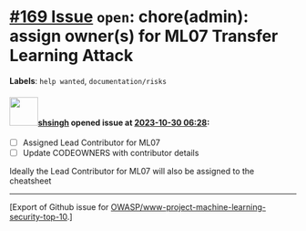 # [\#169 Issue](https://github.com/OWASP/www-project-machine-learning-security-top-10/issues/169) `open`: chore(admin): assign owner(s) for ML07 Transfer Learning Attack
**Labels**: `help wanted`, `documentation/risks`


#### <img src="https://avatars.githubusercontent.com/u/412800?v=4" width="50">[shsingh](https://github.com/shsingh) opened issue at [2023-10-30 06:28](https://github.com/OWASP/www-project-machine-learning-security-top-10/issues/169):

- [ ] Assigned Lead Contributor for ML07
- [ ] Update CODEOWNERS with contributor details

Ideally the Lead Contributor for ML07 will also be assigned to the cheatsheet




-------------------------------------------------------------------------------



[Export of Github issue for [OWASP/www-project-machine-learning-security-top-10](https://github.com/OWASP/www-project-machine-learning-security-top-10).]
